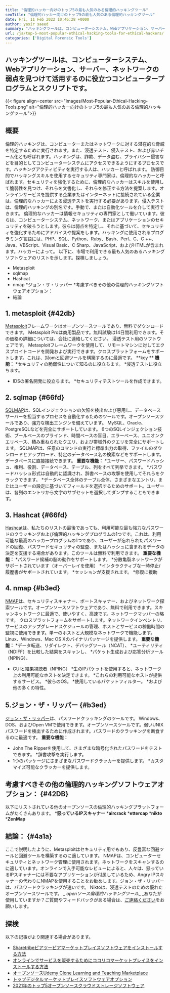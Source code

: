 ```yaml
---
title: "倫理的ハッカー向けのトップ5の最も人気のある倫理的ハッキングツール" 
seoTitle: "倫理的ハッカー向けのトップ5の最も人気のある倫理的ハッキングツール" 
date: Fri, 11 Feb 2022 10:46:28 +0000
author: yasir saeed
summary: "ハッキングツールは、コンピューターシステム、Webアプリケーション、サーバー、ネットワークの弱点を見つけて活用するのに役立つコンピュータープログラムとスクリプトです。" 
url: /ja/top-5-most-popular-ethical-hacking-tools-for-ethical-hackers/
categories: ['Digital Forensic Tools']
---
```


## ハッキングツールは、コンピューターシステム、Webアプリケーション、サーバー、ネットワークの弱点を見つけて活用するのに役立つコンピュータープログラムとスクリプトです。

{{< figure align=center src="images/Most-Popular-Ethical-Hacking-Tools.png" alt="倫理的ハッカー向けのトップ5の最も人気のある倫理的ハッキングツール">}}


## 概要
倫理的ハッキングは、コンピューターまたはネットワークに対する潜在的な脅威を特定するために実行されます。また、浸透テスト、侵入テスト、および赤いチーム化とも呼ばれます。ハッキングは、詐欺、データ盗む、プライバシー侵害などを目的としてコンピューターシステムにアクセスできるようにするプロセスです。ハッキングアクティビティを実行する人は、ハッカーと呼ばれます。
防御目的でハッキングスキルを使用するセキュリティ専門家は、倫理的なハッカーと呼ばれます。セキュリティを強化するために、倫理的なハッカーはスキルを使用して脆弱性を見つけ、それらを文書化し、それらを修正する方法を提案します。オンラインサービスを提供する企業またはインターネットに接続されている企業は、倫理的なハッカーによる浸透テストを実行する必要があります。侵入テストは、倫理的ハッキングの別名です。手動で、または自動化ツールを介して実行できます。
倫理的なハッカーは情報セキュリティの専門家として働いています。彼らは、コンピューターシステム、ネットワーク、またはアプリケーションのセキュリティを破ろうとします。彼らは弱点を特定し、それに基づいて、セキュリティを強化するためにアドバイスや提案をします。ハッキングに使用されるプログラミング言語には、PHP、SQL、Python、Ruby、Bash、Perl、C、C ++、Java、VBScript、Visual Basic、C Sharp、JavaScript、およびHTMLが含まれます。ハッカーによって。
以下に、市場で利用できる最も人気のあるハッキングソフトウェアのリストを示します。探検しましょう。
  * Metasploit
  * sqlmap
  * Hashcat
  * nmap
  *ジョン・ザ・リッパー
  *考慮すべきその他の倫理的ハッキングソフトウェアオプション：
  * 結論

## 1. metasploit   {#42db}
[Metasploit][1]フレームワークはオープンソースツールであり、無料でダウンロードできます。 Metasploit Proは商用製品です。無料試験は14日間利用できます。その価格の詳細については、会社に連絡してください。
浸透テスト用のソフトウェアです。 Metasploitフレームワークを使用して、リモートマシンに対してエクスプロイトコードを開発および実行できます。クロスプラットフォームをサポートします。これは、対omと回避ツールを構築するのに最適です。
**key ** **機能：** 
  *セキュリティの脆弱性について知るのに役立ちます。
  *浸透テストに役立ちます。
  * IDSの署名開発に役立ちます。
  *セキュリティテストツールを作成できます。

## 2. sqlmap   {#66fd}
[SQLMAP][2]は、SQLインジェクションの欠陥を検出および悪用し、データベースサーバーを担当するプロセスを自動化するためのツールです。オープンソースツールであり、強力な検出エンジンを備えています。 MySQL、Oracle、PostgreSQLなどを完全にサポートしています。 6つのSQLインジェクション技術、ブールベースのブラインド、時間ベースの盲目、エラーベース、ユニオンクエリベース、積み重ねられたクエリ、および帯域外のクエリを完全にサポートします。
SQLMAPは、任意のコマンドの実行と標準出力の取得、ファイルのダウンロードとアップロード、特定のデータベース名の検索などをサポートします。データベースに直接接続できます。
**重要な機能：**
  *ユーザー、パスワードハッシュ、権利、役割、データベース、テーブル、列をすべて列挙できます。
  *パスワードハッシュ形式は自動的に認識され、辞書ベースの攻撃を使用してそれらをクラックできます。
  *データベース全体のテーブル全体、さまざまなエントリ、またはユーザーの設定に基づいてフィールドを選択するためのサポート。ユーザーは、各列のエントリから文字のサブセットを選択してダンプすることもできます。

## 3. Hashcat   {#66fd}
[Hashcat][3]は、私たちのリストの最後であっても、利用可能な最も強力なパスワードのクラッキングおよび倫理的ハッキングプログラムの1つです。これは、利用可能な最高のハッカープログラムの1つであり、ユーザーが忘れられたパスワードの回復、パスワードセキュリティの監査、またはハッシュに含まれるデータの決定を支援する場合があります。このツールは無料で利用できます。
**重要な機能：**
  *パスワード候補の脳の動作をサポートします。
  *分散亀裂ネットワークがサポートされています（オーバーレイを使用）
  *インタラクティブな一時停止/履歴書がサポートされています。
  *セッションが支援されます。
  *修復に援助

## 4. nmap   {#b3ed}
[NMAP][4]は、セキュリティスキャナー、ポートスキャナー、およびネットワーク探索ツールです。オープンソースソフトウェアであり、無料で利用できます。スキャンネットワークに最適で、使いやすく、高速です。ネットワークマッパーの略です。
クロスプラットフォームをサポートします。ネットワークインベントリ、サービスのアップグレードスケジュールの管理、ホストとサービスの稼働時間の監視に使用できます。単一のホストと大規模なネットワークで機能します。 Linux、Windows、Mac OS Xのバイナリパッケージを提供します。
**重要な機能：**
  *データ転送、リダイレクト、デバッグツール（NCAT）、
  *ユーティリティ（NDIFF）を比較した結果をスキャンし、
  *パケット生成および応答分析ツール（NPING）、
  * GUIと結果視聴者（NPING）
  *生のIPパケットを使用すると、ネットワーク上の利用可能なホストを決定できます。
  *これらの利用可能なホストが提供するサービス。
  *彼らのOS。
  *使用しているパケットフィルター。
  *および他の多くの特性。

## 5.ジョン・ザ・リッパー {#b3ed}
[ジョン・ザ・リッパー][5]は、パスワードクラッキングのツールです。 Windows、DOS、およびOpen VMで使用できます。オープンソースツールです。弱いUNIXパスワードを検出するために作成されます。パスワードのクラッキングを断食するのに最適です。
**重要な機能：**
  * John The Ripperを使用して、さまざまな暗号化されたパスワードをテストできます。
  *辞書攻撃を実行します。
  * 1つのパッケージにさまざまなパスワードクラッカーを提供します。
  *カスタマイズ可能なクラッカーを提供します。

## 考慮すべきその他の倫理的ハッキングソフトウェアオプション： {#42DB}
以下にリストされている他のオープンソースの倫理的ハッキングプラットフォームがたくさんあります。
  ***怒っているIPスキャナー**
  ***aircrack** 
  ***ettercap** 
  ***nikto** 
  ***ZenMap** 

## 結論： {#4a1a}
ここで説明したように、Metasploitはセキュリティ用でもあり、反豊富な回避ツールと回避ツールを構築するのに適しています。 NMAPは、コンピューターセキュリティとネットワーク管理に使用されます。ネットワークをスキャンするのに適しています。オンラインで入手可能なレビューによると、人々は、怒っているIPスキャナーには不要なアプリケーションが付属しているため、Angry IPスキャナーの代わりにNMAPを使用することをお勧めします。ジョン・ザ・リッパーは、パスワードクラッキングが速いです。 Niktoは、浸透テストのための優れたオープンソースツールです。
_ _openソース倫理的ハッキングツール__ _あなたが使用していますか？ご質問やフィードバックがある場合は、[ご連絡ください][6]をお願いします。

## 探検
以下の記事がより関連する場合があります。
  * [Sharetribeピアツーピアマーケットプレイスソフトウェアをインストールする方法][7]
  * [オンラインでサービスを販売するためにココリコマーケットプレイスをインストールする方法][8]
  * [オープンソースUdemy Clone Learning and Teaching Marketplace][9]
  * [トップデジタルマーケットプレイスソフトウェアオプション][10]
  * [2021年のトップ5オープンソースクラウドストレージソフトウェア][11]

  
[1]: https://www.metasploit.com/
[2]: https://sqlmap.org/
[3]: https://hashcat.net/hashcat/
[4]: https://nmap.org/
[5]: https://www.openwall.com/john/
[6]: mailto:yasir.saeed@aspose.com
[7]: https://products.containerize.com/marketplace/sharetribe/
[8]: https://products.containerize.com/marketplace/cocorico/
[9]: https://products.containerize.com/marketplace/edurge/
[10]: https://products.containerize.com/marketplace/
[11]: https://blog.containerize.com/backup-and-sync-software/top-5-open-source-cloud-storage-software-in-2021/
